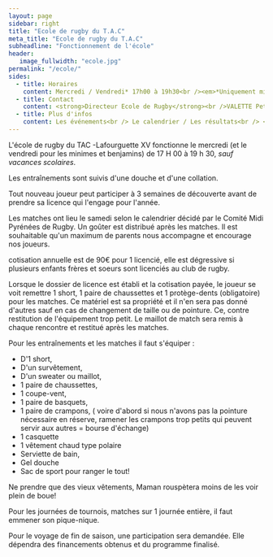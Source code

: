 ```yaml
---
layout: page
sidebar: right
title: "Ecole de rugby du T.A.C"
meta_title: "Ecole de rugby du T.A.C"
subheadline: "Fonctionnement de l'école"
header:
   image_fullwidth: "ecole.jpg"
permalink: "/ecole/"
sides:
  - title: Horaires
    content: Mercredi / Vendredi* 17h00 à 19h30<br /><em>*Uniquement minines / benjamins</em>
  - title: Contact
    content: <strong>Directeur Ecole de Rugby</strong><br />VALETTE Peter
  - title: Plus d'infos
    content: Les événements<br /> Le calendrier / Les résultats<br /> <a href="/ecole/photo/">Les photos</a>
---
```

L'école de rugby du TAC -Lafourguette XV fonctionne le mercredi (et le vendredi pour les minimes et benjamins) de 17 H 00 à 19 h 30, *sauf vacances scolaires*.

Les entraînements sont suivis d'une douche et d'une collation.

Tout nouveau joueur peut participer à 3 semaines de découverte avant de prendre sa licence qui l'engage pour l'année.

Les matches ont lieu le samedi selon le calendrier décidé par le Comité Midi Pyrénées de Rugby. Un goûter est distribué après les matches. Il est souhaitable qu'un maximum de parents nous accompagne et encourage nos joueurs.

 cotisation annuelle est de 90€ pour 1 licencié, elle est dégressive si plusieurs enfants frères et soeurs sont licenciés au club de rugby.

Lorsque le dossier de licence est établi et la cotisation payée, le joueur se voit remettre 1 short, 1 paire de chaussettes et 1 protège-dents (obligatoire) pour les matches. Ce matériel est sa propriété et il n'en sera pas donné d'autres sauf en cas de changement de taille ou de pointure. Ce, contre restitution de l'équipement trop petit. Le maillot de match sera remis à chaque rencontre et restitué après les matches.

Pour les entraînements et les matches il faut s'équiper :

* D'1 short,
* D'un survêtement,
* D'un sweater ou maillot,
* 1 paire de chaussettes,
* 1 coupe-vent,
* 1 paire de basquets,
* 1 paire de crampons, ( voire d'abord si nous n'avons pas la pointure nécessaire en réserve, ramener les crampons trop petits qui peuvent servir aux autres = bourse d'échange)
* 1 casquette
* 1 vêtement chaud type polaire
* Serviette de bain,
* Gel douche
* Sac de sport pour ranger le tout!

Ne prendre que des vieux vêtements, Maman rouspètera moins de les voir plein de boue!

Pour les journées de tournois, matches sur 1 journée entière, il faut emmener son pique-nique.

Pour le voyage de fin de saison, une participation sera demandée. Elle dépendra des financements obtenus et du programme finalisé.

